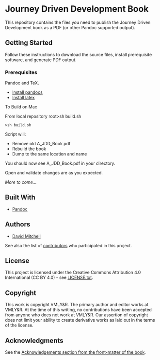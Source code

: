 # Journey Driven Development Book

This repository contains the files you need to publish the Journey Driven Development book as a PDF (or other Pandoc supported output).

## Getting Started

Follow these instructions to download the source files, install prerequisite software, and generate PDF output.

### Prerequisites

Pandoc and TeX.

<!--todo: finish--> 
 - [Install pandocs](https://pandoc.org/installing.html)
 - [Install latex](https://www.latex-project.org/get/)

To Build on Mac

From local repository root>sh build.sh

```
>sh build.sh
```
Script will:
 - Remove old A_JDD_Book.pdf
 - Rebuild the book
 - Dump to the same location and name

You should now see A_JDD_Book.pdf in your directory.

Open and validate changes are as you expected.

_More to come..._

<!-- todo: Write ## Publishing

Need to add this as a cross platform script (python perhaps) or create a Powershell version for Windows users.

A step by step series of examples that tell you how to get a development env running

Say what the step will be

```
Give the example
```

And repeat

```
until finished
```
-->

## Built With

* [Pandoc](https://pandoc.org/)

<!-- todo: Write ## Contributing 

Please read [CONTRIBUTING.md](CONTRIBUTING.md) for details on our code of conduct, and the process for submitting pull requests to us.
-->

<!-- todo: Write ## Versioning

We use [SemVer](http://semver.org/) for versioning. For the versions available, see the [tags on this repository](https://github.com/your/project/tags). 
-->

## Authors

* [David Mitchell](https://github.com/davidmitchell)

See also the list of [contributors](https://github.com/VML/journey-driven-development/graphs/contributors) who participated in this project.

## License

This project is licensed under the Creative Commons Attribution 4.0 International (CC BY 4.0) - see  [LICENSE.txt](LICENSE.txt).

## Copyright

This work is copyright VMLY&R. The primary author and editor works at VMLY&R. At the time of this writing, no contributions have been accepted from anyone who does not work at VMLY&R. Our assertion of copyright does not limit your ability to create derivative works as laid out in the terms of the license.

## Acknowledgments

See the [Acknowledgements section from the front-matter of the book](en/00_Front_Matter/009_acknowledgements.md).
